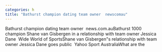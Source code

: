 ```yaml
---
categories: h
title: "Bathurst champion dating team owner  newscomau"
---
```

Bathurst champion dating team owner&nbsp;&nbsp;news.com.auBathurst 1000 champion Shane van Gisbergen in a relationship with team owner Jessica Dane&nbsp;&nbsp;Wide World of SportsShane van Gisbergen"s relationship with team owner Jessica Dane goes public&nbsp;&nbsp;Yahoo Sport AustraliaWhat are the 